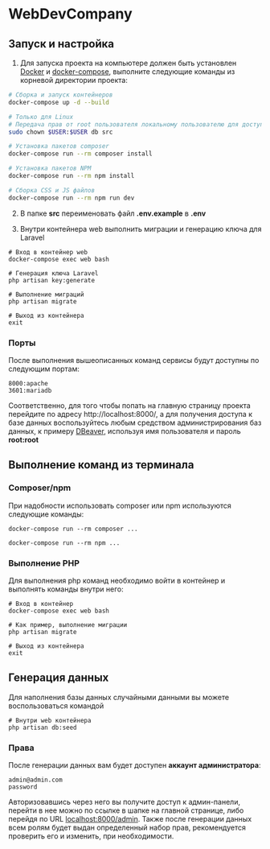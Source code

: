 # WebDevCompany

## Запуск и настройка

1. Для запуска проекта на компьютере должен быть установлен [Docker](https://www.docker.com/) и [docker-compose](https://docs.docker.com/compose/install/), выполните следующие команды из корневой директории проекта:

```bash
# Сборка и запуск контейнеров
docker-compose up -d --build

# Только для Linux
# Передача прав от root пользователя локальному пользователю для доступа к папкам с проектом и базы данных
sudo chown $USER:$USER db src

# Установка пакетов composer
docker-compose run --rm composer install

# Установка пакетов NPM
docker-compose run --rm npm install

# Сборка CSS и JS файлов
docker-compose run --rm npm run dev 
```

2. В папке **src** переименовать файл **.env.example** в **.env**

3. Внутри контейнера web выполнить миграции и генерацию ключа для Laravel
```
# Вход в контейнер web
docker-compose exec web bash

# Генерация ключа Laravel
php artisan key:generate

# Выполнение миграций
php artisan migrate

# Выход из контейнера
exit
```

### Порты

После выполнения вышеописанных команд сервисы будут доступны по следующим портам:
```
8000:apache
3601:mariadb
```
Соответственно, для того чтобы попать на главную страницу проекта перейдите по адресу http://localhost:8000/, а для получения доступа к базе данных воспользуйтесь любым средством администрирования баз данных, к примеру [DBeaver](https://dbeaver.io/), используя имя пользователя и пароль **root:root**

## Выполнение команд из терминала
### Composer/npm

При надобности использовать composer или npm используются следующие команды:
```
docker-compose run --rm composer ...
```
```
docker-compose run --rm npm ...
```

### Выполнение PHP

Для выполнения php команд необходимо войти в контейнер и выполнять команды внутри него:
```
# Вход в контейнер
docker-compose exec web bash

# Как пример, выполнение миграции
php artisan migrate

# Выход из контейнера
exit
```

## Генерация данных
Для наполнения базы данных случайными данными вы можете воспользоваться командой
```
# Внутри web контейнера
php artisan db:seed
```
### Права
После генерации данных вам будет доступен **аккаунт администратора**:
```
admin@admin.com
password
```
Авторизовавшись через него вы получите доступ к админ-панели, перейти в нее можно по ссылке в шапке на главной странице, либо перейдя по URL [localhost:8000/admin](http://localhost:8000/admin). Также после генерации данных всем ролям будет выдан определенный набор прав, рекомендуется проверить его и изменить, при необходимости.